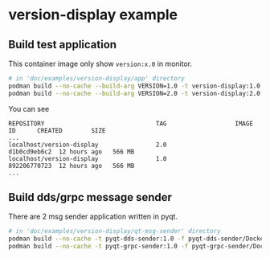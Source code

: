 # version-display example

## Build test application
This container image only show `version:x.0` in monitor.
```bash
# in 'doc/examples/version-display/app' directory
podman build --no-cache --build-arg VERSION=1.0 -t version-display:1.0 .
podman build --no-cache --build-arg VERSION=2.0 -t version-display:2.0 .
```

You can see
```
REPOSITORY                               TAG                   IMAGE ID      CREATED        SIZE
...
localhost/version-display                2.0                   d1b0cd9eb6c2  12 hours ago   566 MB
localhost/version-display                1.0                   892206770723  12 hours ago   566 MB
...
```

## Build dds/grpc message sender

There are 2 msg sender application written in pyqt.
```bash
# in 'doc/examples/version-display/qt-msg-sender' directory
podman build --no-cache -t pyqt-dds-sender:1.0 -f pyqt-dds-sender/Dockerfile .
podman build --no-cache -t pyqt-grpc-sender:1.0 -f pyqt-grpc-sender/Dockerfile .
```